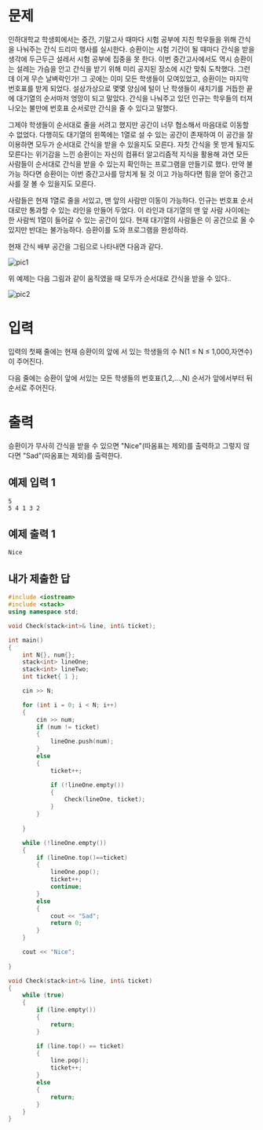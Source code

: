 문제
=============
인하대학교 학생회에서는 중간, 기말고사 때마다 시험 공부에 지친 학우들을 위해 간식을 나눠주는 간식 드리미 행사를 실시한다. 승환이는 시험 기간이 될 때마다 간식을 받을 생각에 두근두근 설레서 시험 공부에 집중을 못 한다. 이번 중간고사에서도 역시 승환이는 설레는 가슴을 안고 간식을 받기 위해 미리 공지된 장소에 시간 맞춰 도착했다. 그런데 이게 무슨 날벼락인가! 그 곳에는 이미 모든 학생들이 모여있었고, 승환이는 마지막 번호표를 받게 되었다. 설상가상으로 몇몇 양심에 털이 난 학생들이 새치기를 거듭한 끝에 대기열의 순서마저 엉망이 되고 말았다. 간식을 나눠주고 있던 인규는 학우들의 터져 나오는 불만에 번호표 순서로만 간식을 줄 수 있다고 말했다. 

그제야 학생들이 순서대로 줄을 서려고 했지만 공간이 너무 협소해서 마음대로 이동할 수 없었다. 다행히도 대기열의 왼쪽에는 1열로 설 수 있는 공간이 존재하여 이 공간을 잘 이용하면 모두가 순서대로 간식을 받을 수 있을지도 모른다. 자칫 간식을 못 받게 될지도 모른다는 위기감을 느낀 승환이는 자신의 컴퓨터 알고리즘적 지식을 활용해 과연 모든 사람들이 순서대로 간식을 받을 수 있는지 확인하는 프로그램을 만들기로 했다. 만약 불가능 하다면 승환이는 이번 중간고사를 망치게 될 것 이고 가능하다면 힘을 얻어 중간고사를 잘 볼 수 있을지도 모른다.

사람들은 현재 1열로 줄을 서있고, 맨 앞의 사람만 이동이 가능하다. 인규는 번호표 순서대로만 통과할 수 있는 라인을 만들어 두었다. 이 라인과 대기열의 맨 앞 사람 사이에는 한 사람씩 1열이 들어갈 수 있는 공간이 있다. 현재 대기열의 사람들은 이 공간으로 올 수 있지만 반대는 불가능하다. 승환이를 도와 프로그램을 완성하라.

현재 간식 배부 공간을 그림으로 나타내면 다음과 같다.

![pic1](https://onlinejudgeimages.s3-ap-northeast-1.amazonaws.com/problem/12789/1.png)

위 예제는 다음 그림과 같이 움직였을 때 모두가 순서대로 간식을 받을 수 있다..

![pic2](https://onlinejudgeimages.s3-ap-northeast-1.amazonaws.com/problem/12789/2.png)

입력
===========
입력의 첫째 줄에는 현재 승환이의 앞에 서 있는 학생들의 수 N(1 ≤ N ≤ 1,000,자연수)이 주어진다.

다음 줄에는 승환이 앞에 서있는 모든 학생들의 번호표(1,2,...,N) 순서가 앞에서부터 뒤 순서로 주어진다.

출력
=========
승환이가 무사히 간식을 받을 수 있으면 "Nice"(따옴표는 제외)를 출력하고 그렇지 않다면 "Sad"(따옴표는 제외)를 출력한다.

예제 입력 1
----------
```
5
5 4 1 3 2
```
예제 출력 1 
----------
```
Nice
```

내가 제출한 답
--------------
```cpp
#include <iostream>
#include <stack>
using namespace std;

void Check(stack<int>& line, int& ticket);

int main()
{
	int N{}, num{};
	stack<int> lineOne;
	stack<int> lineTwo;
	int ticket{ 1 };

	cin >> N;

	for (int i = 0; i < N; i++)
	{
		cin >> num;
		if (num != ticket)
		{
			lineOne.push(num);
		}
		else
		{
			ticket++;

			if (!lineOne.empty())
			{
				Check(lineOne, ticket);
			}
		}
		
	}

	while (!lineOne.empty())
	{
		if (lineOne.top()==ticket)
		{
			lineOne.pop();
			ticket++;
			continue;
		}
		else
		{
			cout << "Sad";
			return 0;
		}
	}

	cout << "Nice";
	
}

void Check(stack<int>& line, int& ticket)
{
	while (true)
	{
		if (line.empty())
		{
			return;
		}

		if (line.top() == ticket)
		{
			line.pop();
			ticket++;
		}
		else
		{
			return;
		}
	}
}
```
